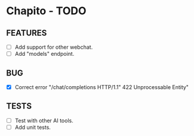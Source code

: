 # Chapito - TODO

## FEATURES

- [ ] Add support for other webchat.
- [ ] Add "models" endpoint.

## BUG

- [x] Correct error "/chat/completions HTTP/1.1" 422 Unprocessable Entity"

## TESTS

- [ ] Test with other AI tools.
- [ ] Add unit tests.
